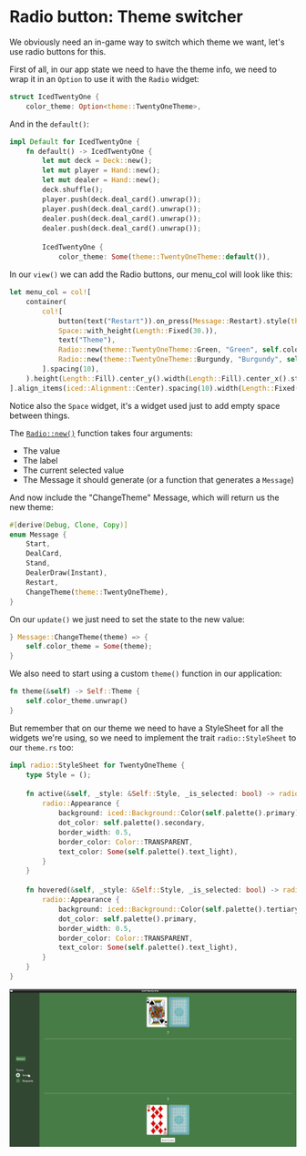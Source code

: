 # Radio button: Theme switcher

We obviously need an in-game way to switch which theme we want, let's use radio buttons for this.

First of all, in our app state we need to have the theme info, we need to wrap it in an `Option` to use it with the `Radio` widget:

```rust
struct IcedTwentyOne {
    color_theme: Option<theme::TwentyOneTheme>,
```
And in the `default()`:
```rust
impl Default for IcedTwentyOne {
    fn default() -> IcedTwentyOne {
        let mut deck = Deck::new();
        let mut player = Hand::new();
        let mut dealer = Hand::new();
        deck.shuffle();
        player.push(deck.deal_card().unwrap());
        player.push(deck.deal_card().unwrap());
        dealer.push(deck.deal_card().unwrap());
        dealer.push(deck.deal_card().unwrap());

        IcedTwentyOne {
            color_theme: Some(theme::TwentyOneTheme::default()),
```

In our `view()` we can add the Radio buttons, our menu_col will look like this:

```rust
let menu_col = col![
    container(
        col![
            button(text("Restart")).on_press(Message::Restart).style(theme::ButtonStyle::Menu),
            Space::with_height(Length::Fixed(30.)),
            text("Theme"),
            Radio::new(theme::TwentyOneTheme::Green, "Green", self.color_theme, Message::ChangeTheme),
            Radio::new(theme::TwentyOneTheme::Burgundy, "Burgundy", self.color_theme, Message::ChangeTheme),
        ].spacing(10),
    ).height(Length::Fill).center_y().width(Length::Fill).center_x().style(theme::ContainerStyle::Menu)
].align_items(iced::Alignment::Center).spacing(10).width(Length::Fixed(200.));
```

Notice also the `Space` widget, it's a widget used just to add empty space between things.

The [`Radio::new()`](https://docs.rs/iced_native/latest/iced_native/widget/radio/struct.Radio.html#method.new) function takes four arguments:
- The value
- The label
- The current selected value
- The Message it should generate (or a function that generates a `Message`)

And now include the "ChangeTheme" Message, which will return us the new theme:

```rust
#[derive(Debug, Clone, Copy)]
enum Message {
    Start,
    DealCard,
    Stand,
    DealerDraw(Instant),
    Restart,
    ChangeTheme(theme::TwentyOneTheme),
}
```

On our `update()` we just need to set the state to the new value:

```rust
} Message::ChangeTheme(theme) => {
    self.color_theme = Some(theme);
}
```

We also need to start using a custom `theme()` function in our application:
```rust
fn theme(&self) -> Self::Theme {
    self.color_theme.unwrap()
}
```

But remember that on our theme we need to have a StyleSheet for all the widgets we're using, so we need to implement the trait `radio::StyleSheet` to our `theme.rs` too:
```rust
impl radio::StyleSheet for TwentyOneTheme {
    type Style = ();

    fn active(&self, _style: &Self::Style, _is_selected: bool) -> radio::Appearance {
        radio::Appearance {
            background: iced::Background::Color(self.palette().primary),
            dot_color: self.palette().secondary,
            border_width: 0.5,
            border_color: Color::TRANSPARENT,
            text_color: Some(self.palette().text_light),
        }
    }

    fn hovered(&self, _style: &Self::Style, _is_selected: bool) -> radio::Appearance {
        radio::Appearance {
            background: iced::Background::Color(self.palette().tertiary),
            dot_color: self.palette().primary,
            border_width: 0.5,
            border_color: Color::TRANSPARENT,
            text_color: Some(self.palette().text_light),
        }
    }
}
```

![screenshot of the current gui](./img/22radio.jpg)
